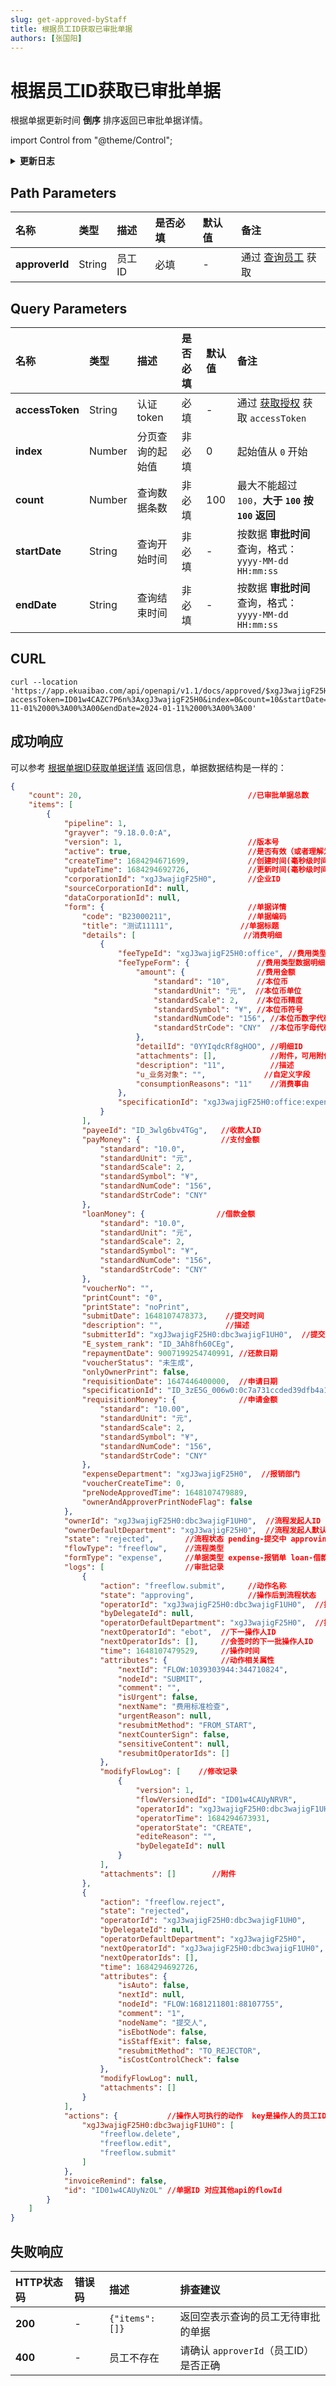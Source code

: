 ```yaml
---
slug: get-approved-byStaff
title: 根据员工ID获取已审批单据
authors: [张国阳]
---
```


# 根据员工ID获取已审批单据

根据单据更新时间 **倒序** 排序返回已审批单据详情。

import Control from "@theme/Control";

<Control
method="GET"
url="/api/openapi/v1.1/docs/approved/$`approverId`"
/>

<details>
  <summary><b>更新日志</b></summary>
  <div>

- [**1.27.0**](/updateLog/update-log#1270)
  - 🐞 新增了 `startDate` 和 `endDate` 参数，根据 **审批时间** 过滤列表数据。
- [**1.20.0**](/updateLog/update-log#1200)
  - 🆕 新增了本接口。

</div>
</details>

## Path Parameters

| 名称 | 类型 | 描述 | 是否必填 | 默认值 | 备注 |
| :--- | :--- | :--- | :--- |:--- | :--- |
| **approverId** | String | 员工ID | 必填 | - | 通过 [查询员工](/docs/open-api/corporation/get-staff-ids) 获取 |

## Query Parameters

| 名称 | 类型 | 描述       | 是否必填 | 默认值 | 备注                                                              |
| :--- | :--- |:---------|:-----|:----|:----------------------------------------------------------------|
| **accessToken**   | String  | 认证token  | 必填   | -   | 通过 [获取授权](/docs/open-api/getting-started/auth) 获取 `accessToken` |
| **index**         | Number  | 分页查询的起始值 | 非必填  | 0   | 起始值从 `0` 开始                                                     |
| **count**         | Number  | 查询数据条数   | 非必填  | 100 | 最大不能超过 `100`，**大于 `100` 按 `100` 返回**                            |
| **startDate**   | String  | 查询开始时间   | 非必填  | -   | 按数据 **审批时间** 查询，格式：`yyyy-MM-dd HH:mm:ss`                        |
| **endDate**     | String  | 查询结束时间   | 非必填  | -   | 按数据 **审批时间** 查询，格式：`yyyy-MM-dd HH:mm:ss`                        |

## CURL
```shell
curl --location 'https://app.ekuaibao.com/api/openapi/v1.1/docs/approved/$xgJ3wajigF25H0:dbc3wajigF1UH0?accessToken=ID01w4CAZC7P6n%3AxgJ3wajigF25H0&index=0&count=10&startDate=2023-11-01%2000%3A00%3A00&endDate=2024-01-11%2000%3A00%3A00'
```

## 成功响应
可以参考 [根据单据ID获取单据详情](/docs/open-api/flows/get-forms-details) 返回信息，单据数据结构是一样的：
```json
{
    "count": 20,                                     //已审批单据总数
    "items": [
        {
            "pipeline": 1,
            "grayver": "9.18.0.0:A",
            "version": 1,                            //版本号
            "active": true,                          //是否有效（或者理解为是否被删除） true：有效，false：无效
            "createTime": 1684294671699,             //创建时间(毫秒级时间戳) 
            "updateTime": 1684294692726,             //更新时间(毫秒级时间戳)，单据审批、单据字段修改都会改变此字段值
            "corporationId": "xgJ3wajigF25H0",       //企业ID
            "sourceCorporationId": null, 
            "dataCorporationId": null,
            "form": {                                //单据详情
                "code": "B23000211",                 //单据编码 
                "title": "测试11111",               //单据标题
                "details": [                        //消费明细
                    {
                        "feeTypeId": "xgJ3wajigF25H0:office", //费用类型ID，通过【获取费用类型列表】接口可获得，通过【根据ID或CODE获取费用类型模板信息】查询类型详情
                        "feeTypeForm": {               //费用类型数据明细
                            "amount": {                //费用金额
                                "standard": "10",      //本位币
                                "standardUnit": "元",  //本位币单位
                                "standardScale": 2,    //本位币精度
                                "standardSymbol": "¥", //本位币符号
                                "standardNumCode": "156", //本位币数字代码
                                "standardStrCode": "CNY"  //本位币字母代码
                            },
                            "detailId": "0YYIqdcRf8gHOO", //明细ID
                            "attachments": [],            //附件，可用附件信息的数据通过调用【下载附件】接口来获取附件文件下载链接
                            "description": "11",          //描述
                            "u_业务对象": "",             //自定义字段
                            "consumptionReasons": "11"    //消费事由
                        },
                        "specificationId": "xgJ3wajigF25H0:office:expense:62dc20613f9d62da07d3514d1a034c36af33f084"  //费用类型模板ID
                    }
                ],
                "payeeId": "ID_3wlg6bv4TGg",   //收款人ID
                "payMoney": {                  //支付金额 
                    "standard": "10.0",
                    "standardUnit": "元",
                    "standardScale": 2,
                    "standardSymbol": "¥",
                    "standardNumCode": "156",
                    "standardStrCode": "CNY"
                },
                "loanMoney": {                //借款金额
                    "standard": "10.0",
                    "standardUnit": "元",
                    "standardScale": 2,
                    "standardSymbol": "¥",
                    "standardNumCode": "156",
                    "standardStrCode": "CNY"
                },
                "voucherNo": "",
                "printCount": "0",
                "printState": "noPrint",
                "submitDate": 1648107478373,    //提交时间
                "description": "",              //描述
                "submitterId": "xgJ3wajigF25H0:dbc3wajigF1UH0",  //提交人ID
                "E_system_rank": "ID_3Ah8fh60CEg",
                "repaymentDate": 9007199254740991, //还款日期
                "voucherStatus": "未生成",
                "onlyOwnerPrint": false,
                "requisitionDate": 1647446400000,  //申请日期
                "specificationId": "ID_3zE5G_006w0:0c7a731ccded39dfb4a19e29de9038114881e102",  //单据模板ID
                "requisitionMoney": {              //申请金额
                    "standard": "10.00",
                    "standardUnit": "元",
                    "standardScale": 2,
                    "standardSymbol": "¥",
                    "standardNumCode": "156",
                    "standardStrCode": "CNY"
                },
                "expenseDepartment": "xgJ3wajigF25H0",  //报销部门
                "voucherCreateTime": 0,
                "preNodeApprovedTime": 1648107479889,
                "ownerAndApproverPrintNodeFlag": false
            },
            "ownerId": "xgJ3wajigF25H0:dbc3wajigF1UH0",  //流程发起人ID
            "ownerDefaultDepartment": "xgJ3wajigF25H0",  //流程发起人默认部门ID
            "state": "rejected",       //流程状态 pending-提交中 approving-审批中 rejected-已驳回 paying-待支付 PROCESSING-支付中 paid-已支付 archived-归档 sending-寄送中 receiving-收单中                      
            "flowType": "freeflow",    //流程类型
            "formType": "expense",     //单据类型 expense-报销单 loan-借款单 payment-付款单 requisition-申请单 custom-通用审批单 receipt-收款单
            "logs": [                  //审批记录
                { 
                    "action": "freeflow.submit",     //动作名称
                    "state": "approving",            //操作后到流程状态
                    "operatorId": "xgJ3wajigF25H0:dbc3wajigF1UH0",  //操作人ID
                    "byDelegateId": null,
                    "operatorDefaultDepartment": "xgJ3wajigF25H0",  //操作人默认部门ID
                    "nextOperatorId": "ebot",  //下一操作人ID
                    "nextOperatorIds": [],     //会签时的下一批操作人ID
                    "time": 1648107479529,     //操作时间
                    "attributes": {            //动作相关属性
                        "nextId": "FLOW:1039303944:344710824",
                        "nodeId": "SUBMIT",
                        "comment": "",
                        "isUrgent": false,
                        "nextName": "费用标准检查",
                        "urgentReason": null,
                        "resubmitMethod": "FROM_START",
                        "nextCounterSign": false,
                        "sensitiveContent": null,
                        "resubmitOperatorIds": []
                    },
                    "modifyFlowLog": [    //修改记录
                        {
                            "version": 1,
                            "flowVersionedId": "ID01w4CAUyNRVR",
                            "operatorId": "xgJ3wajigF25H0:dbc3wajigF1UH0",
                            "operatorTime": 1684294673931,
                            "operatorState": "CREATE",
                            "editeReason": "",
                            "byDelegateId": null
                        }
                    ],
                    "attachments": []        //附件
                },
                {
                    "action": "freeflow.reject",
                    "state": "rejected",
                    "operatorId": "xgJ3wajigF25H0:dbc3wajigF1UH0",
                    "byDelegateId": null,
                    "operatorDefaultDepartment": "xgJ3wajigF25H0",
                    "nextOperatorId": "xgJ3wajigF25H0:dbc3wajigF1UH0",
                    "nextOperatorIds": [],
                    "time": 1684294692726,
                    "attributes": {
                        "isAuto": false,
                        "nextId": null,
                        "nodeId": "FLOW:1681211801:88107755",
                        "comment": "1",
                        "nodeName": "提交人",
                        "isEbotNode": false,
                        "isStaffExit": false,
                        "resubmitMethod": "TO_REJECTOR",
                        "isCostControlCheck": false
                    },
                    "modifyFlowLog": null,
                    "attachments": []
                }
            ],
            "actions": {           //操作人可执行的动作  key是操作人的员工ID；value是动作名称
                "xgJ3wajigF25H0:dbc3wajigF1UH0": [
                    "freeflow.delete",
                    "freeflow.edit",
                    "freeflow.submit"
                ]
            },
            "invoiceRemind": false,
            "id": "ID01w4CAUyNzOL" //单据ID 对应其他api的flowId  
        }
    ]
}
```

## 失败响应

| HTTP状态码 | 错误码 | 描述 | 排查建议 |
| :--- | :--- | :--- | :--- |
| **200** | - |  `{"items": []}` | 返回空表示查询的员工无待审批的单据  |
| **400** | - | 员工不存在 | 请确认 `approverId`（员工ID）是否正确  |



